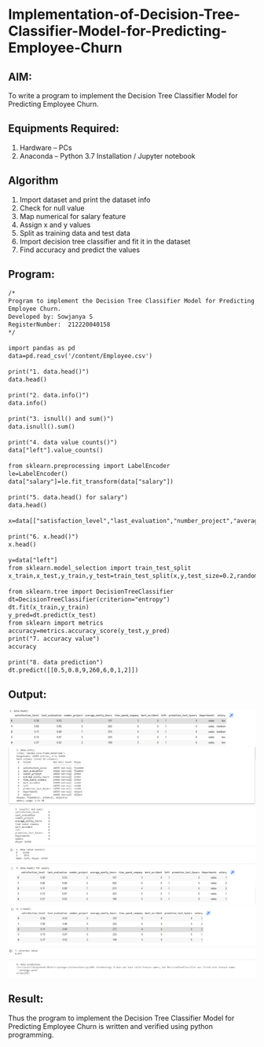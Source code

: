 # Implementation-of-Decision-Tree-Classifier-Model-for-Predicting-Employee-Churn

## AIM:
To write a program to implement the Decision Tree Classifier Model for Predicting Employee Churn.

## Equipments Required:
1. Hardware – PCs
2. Anaconda – Python 3.7 Installation / Jupyter notebook

## Algorithm
1. Import dataset and print the dataset info
2. Check for null value
3. Map numerical for salary feature
4. Assign x and y values
5. Split as training data and test data
6. Import decision tree classifier and fit it in the dataset
7. Find accuracy and predict the values

## Program:
```
/*
Program to implement the Decision Tree Classifier Model for Predicting Employee Churn.
Developed by: Sowjanya S
RegisterNumber:  212220040158
*/

import pandas as pd
data=pd.read_csv('/content/Employee.csv')

print("1. data.head()")
data.head()

print("2. data.info()")
data.info()

print("3. isnull() and sum()")
data.isnull().sum()

print("4. data value counts()")
data["left"].value_counts()

from sklearn.preprocessing import LabelEncoder
le=LabelEncoder()
data["salary"]=le.fit_transform(data["salary"])

print("5. data.head() for salary")
data.head()

x=data[["satisfaction_level","last_evaluation","number_project","average_montly_hours","time_spend_company","Work_accident","promotion_last_5years","salary"]]

print("6. x.head()")
x.head()

y=data["left"]
from sklearn.model_selection import train_test_split
x_train,x_test,y_train,y_test=train_test_split(x,y,test_size=0.2,random_state=10)

from sklearn.tree import DecisionTreeClassifier
dt=DecisionTreeClassifier(criterion="entropy")
dt.fit(x_train,y_train)
y_pred=dt.predict(x_test)
from sklearn import metrics
accuracy=metrics.accuracy_score(y_test,y_pred)
print("7. accuracy value")
accuracy

print("8. data prediction")
dt.predict([[0.5,0.8,9,260,6,0,1,2]])
```

## Output:
![decision tree classifier model](output1.PNG)
![decision tree classifier model](output2.PNG)
![decision tree classifier model](output3.PNG)
![decision tree classifier model](output4.PNG)
![decision tree classifier model](output5.PNG)
![decision tree classifier model](output6.PNG)
![decision tree classifier model](output7.PNG)
![decision tree classifier model](ouput8.PNG)

## Result:
Thus the program to implement the  Decision Tree Classifier Model for Predicting Employee Churn is written and verified using python programming.
